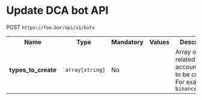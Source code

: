 # Update DCA bot API

POST `https://foo.bar/api/v1/bots`


<table>
  <tr>
    <th style="width: 250px;">Name</th>
    <th style="width: 100px;">Type</th>
    <th style="width: 100px;">Mandatory</th>
    <th style="width: 100px;">Values</th>
    <th style="width: 100px;">Description</th>
  </tr>
  <tr>
    <td> <strong>types_to_create</strong> </td>
    <td><code>`array[string]</code></td>
    <td>No</td>
    <td></td>
    <td>Array of related account types to be created.<br> For example <code>binance_margin<code></td>
  </tr>
</table>
